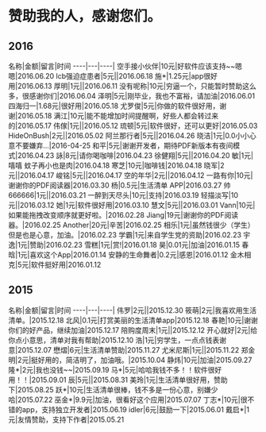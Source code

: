 # 赞助我的人，感谢您们。

## 2016
名称|金额|留言|时间
----|---|----|
空手接小伙伴|10元|好软件应该支持~~嗯嗯|2016.06.20
lcb强迫症患者|5元||2016.06.18
施*|1.25元|app很好用|2016.06.13
厚明|1元||2016.06.11
没有呢称|10元|穷逼一个，只能暂时赞助这么多，很感谢你们|2016.06.04
泽明|5元|刚毕业，我也不富裕，请加油|2016.06.01
四海归一|1.68元|很好用|2016.05.18
尤罗俊|5元|你做的软件很好用，谢谢|2016.05.18
满江|10元|能不能增加时间提醒啊，好些人都会转过来的|2016.05.17
伟傢|1元||2016.05.12
琉顿|5元|软件很好，还可以更好|2016.05.03
HideOnBush|2元||2016.05.02
阿兰那行者|5元||2016.04.26
晓洁|1元|0.0小小心意不要嫌弃...|2016-04-25
和平|5元|谢谢开发者，期待PDF新版本有夜间模式|2016.04.23
詠|8元|请你喝咖啡|2016.04.23
徐健翔|5元||2016.04.20
敏|1元|嘻嘻 蚊子再小也是肉|2016.04.18
寒芝|10元|咖啡钱|2016.04.18
晓军|2元||2016.04.17
峻铭|5元||2016.04.17
空的年华|2元||2016.04.12
一路有你|10元|谢谢你的PDF阅读器|2016.03.30
杨|0.5元|生活清单 APP|2016.03.27
帅666666|1元||2016.03.21
一醉到天尽头|10元|支持|2016.03.19
轻描淡写|10元||2016.03.12
她|1元|软件很好用|2016.03.10
慧文|5元||2016.03.01
Vann|10元|如果能拖拽改变顺序就更好啦。|2016.02.28
Jiang|19元|谢谢你的PDF阅读器。|2016.02.25
Another|20元|辛苦|2016.02.25
相乐|1元|虽然钱很少（学生）但是也是心意，加油。|2016.02.23
学霸|1元|来自学生党的资助|2016.02.23
宇逸|1元|赞助|2016.02.23
雪糕|1元|赏!|2016.01.18
昊|0.01元|加油|2016.01.15
春晗|1元|喜欢这个App|2016.01.14
安静的生命舞者|0.2元|感恩|2016.01.12
金木相克|5元|软件挺好用|2016.01.12

## 2015

名称|金额|留言|时间
----|---|----|
伟罗|2元||2015.12.30
筱萌|2元|我喜欢用生活清单。|2015.12.18
北风|0.1元|打赏美丽的生活清单app|2015.12.18
春艳|10元|谢谢你们的好产品，继续加油|2015.12.17
陪购度周末|1元||2015.12.12
开心就好|2元|给你点小意思，清单对我有帮助|2015.12.10
浩|1元|穷学生，一点点钱表谢意|2015.12.07
懋熠|6元|生活清单赞助|2015.11.27
尤米尼斯|1元||2015.11.22
郑金明|2元|挺好用的，简洁明了，加油哦。|2015.10.04
静炜|10元|加油|2015.09.27
隆*|2元|我也没钱~~|2015.09.19
马*|5元|哈哈我钱不多！！软件很好用！！|2015.09.01
辰|5元||2015.08.31
美玲|1元|生活清单很好用，赞助下|2015.08.25
跃*|10元|生活清单很棒，钱不多是一份心意，别嫌少哈|2015.07.22
巫金*|9.9元|加油，很看好这个应用|2015.07.07
丁志*|10元|很不错的app，支持独立开发者|2015.06.19
idler|6元|鼓励一下|2015.06.01
戴启*|1元|友情赞助，支持下作者|2015.05.21
